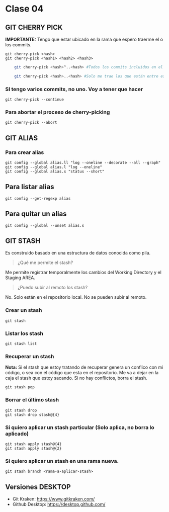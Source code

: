 # Clase 04

## GIT CHERRY PICK

**IMPORTANTE:** Tengo que estar ubicado en la rama que espero traerme el o los commits.

    git cherry-pick <hash>
    git cherry-pick <hash1> <hash2> <hash3>

```sh
    git cherry-pick <hash>^..<hash> #Todos los commits incluidos en el rango y además los extremos
```
```sh
    git cherry-pick <hash>..<hash> #Solo me trae los que están entre esos 2 commits, no las puntas
```

### SI tengo varios commits, no uno. Voy a tener que hacer

    git cherry-pick --continue

### Para abortar el proceso de cherry-picking

    git cherry-pick --abort

## GIT ALIAS

### Para crear alias

    git config --global alias.ll "log --oneline --decorate --all --graph"
    git config --global alias.l "log --oneline"
    git config --global alias.s "status --short"
## Para listar alias

    git config --get-regexp alias

## Para quitar un alias

    git config --global --unset alias.s


## GIT STASH
Es construido basado en una estructura de datos conocida como pila.

> ¿Qué me permite el stash?

Me permite registrar temporalmente los cambios del Working Directory y el Staging AREA.

> ¿Puedo subir al remoto los stash?

No. Solo están en el repositorio local. No se pueden subir al remoto.

### Crear un stash

    git stash

### Listar los stash

    git stash list

### Recuperar un stash

**Nota:** Si el stash que estoy tratando de recuperar genera un conflico con mi código, o sea con el código que esta en el repositorio. Me va a dejar en la caja el stash que estoy sacando. Si no hay conflictos, borra el stash.

    git stash pop

### Borrar el último stash

    git stash drop
    git stash drop stash@{4}


### Si quiero aplicar un stash particular (Solo aplica, no borra lo aplicado)

    git stash apply stash@{4}
    git stash apply stash@{2}

### Si quiero aplicar un stash en una rama nueva.

    git stash branch <rama-a-aplicar-stash>


## Versiones DESKTOP

* Git Kraken: https://www.gitkraken.com/
* Github Desktop: https://desktop.github.com/


